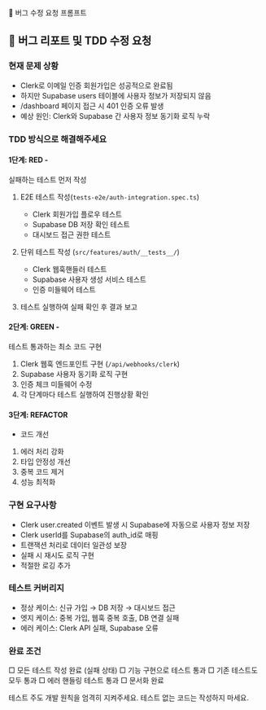  📝 버그 수정 요청 
  프롬프트

  ## 🔴 버그 리포트 및 TDD 수정 요청

  ### 현재 문제 상황
  - Clerk로 이메일 인증 회원가입은 성공적으로 완료됨
 - 하지만 Supabase users 테이블에 사용자 정보가 저장되지 않음
  - /dashboard 페이지 접근 시 401 인증  오류 발생
  - 예상 원인: Clerk와   Supabase 간 사용자 정보 동기화 로직 누락

  ### TDD 방식으로 해결해주세요

  #### 1단계: RED -
  실패하는 테스트 먼저   작성
  1. E2E 테스트 작성(`tests-e2e/auth-integration.spec.ts`)
     - Clerk 회원가입 플로우 테스트
     - Supabase DB 저장 확인 테스트
     - 대시보드 접근 권한 테스트

  2. 단위 테스트 작성
  (`src/features/auth/__tests__/`)
     - Clerk 웹훅핸들러 테스트
     - Supabase 사용자 생성 서비스 테스트
     - 인증 미들웨어 테스트

  3. 테스트 실행하여 실패 확인 후 결과 보고

  #### 2단계: GREEN -
  테스트 통과하는 최소   코드 구현
  1. Clerk 웹훅  엔드포인트 구현 (`/api/webhooks/clerk`)
  2. Supabase 사용자  동기화 로직 구현
  3. 인증 체크  미들웨어 수정
  4. 각 단계마다  테스트 실행하여  진행상황 확인

  #### 3단계: REFACTOR
   - 코드 개선
  1. 에러 처리 강화
  2. 타입 안정성 개선
  3. 중복 코드 제거
  4. 성능 최적화

  ### 구현 요구사항
  - Clerk user.created   이벤트 발생 시
  Supabase에 자동으로  사용자 정보 저장
  - Clerk userId를  Supabase의 auth_id로   매핑
  - 트랜잭션 처리로   데이터 일관성 보장
  - 실패 시 재시도   로직 구현
  - 적절한 로깅 추가

  ### 테스트 커버리지
  - 정상 케이스: 신규 가입 → DB 저장 →   대시보드 접근
  - 엣지 케이스: 중복   가입, 웹훅 중복   호출, DB 연결 실패
  - 에러 케이스: Clerk   API 실패, Supabase   오류

  ### 완료 조건
  □ 모든 테스트 작성 완료 (실패 상태)
  □ 기능 구현으로   테스트 통과
  □ 기존 테스트도 모두    통과
  □ 에러 핸들링 테스트   통과
  □ 문서화 완료

  테스트 주도 개발   원칙을 엄격히   지켜주세요. 
  테스트 없는 코드는   작성하지 마세요.
